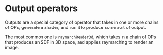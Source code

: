 # Output operators

Outputs are a special category of operator that takes in one or more
chains of OPs, generate a shader, and run it to produce some sort of
output.

The most common one is `raymarchRender3d`, which takes in a chain of OPs
that produces an SDF in 3D space, and applies raymarching to render an
image.